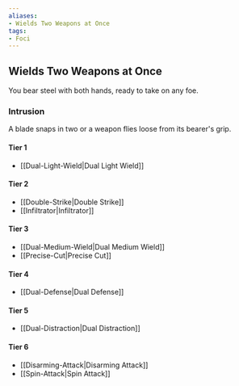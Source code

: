 ```yaml
---
aliases:
- Wields Two Weapons at Once
tags:
- Foci
---
```


  
## Wields Two Weapons at Once  
You bear steel with both hands, ready to take on any foe.  
 ### Intrusion  
A blade snaps in two or a weapon flies loose from its bearer's grip.   
#### Tier 1    
* [[Dual-Light-Wield|Dual Light Wield]]  
#### Tier 2    
* [[Double-Strike|Double Strike]]  
* [[Infiltrator|Infiltrator]]  
#### Tier 3    
  - [[Dual-Medium-Wield|Dual Medium Wield]]  
  - [[Precise-Cut|Precise Cut]]  
#### Tier 4    
* [[Dual-Defense|Dual Defense]]  
#### Tier 5    
* [[Dual-Distraction|Dual Distraction]]  
#### Tier 6    
  - [[Disarming-Attack|Disarming Attack]]  
  - [[Spin-Attack|Spin Attack]]